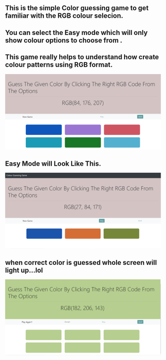 ## This is the simple Color guessing game to get familiar with the RGB colour selecion.
## You can select the Easy mode which will only show colour options to choose from .
## This game really helps to understand how create colour patterns using RGB format.
![image](image/GuessColour.png)
## Easy Mode will Look Like This.
![image](image/Easy.png)
## when correct color is guessed whole screen will light up...lol
![image](image/winner.png)
